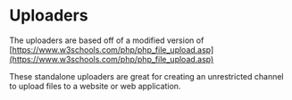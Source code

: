 # Uploaders

The uploaders are based off of a modified version of [https://www.w3schools.com/php/php_file_upload.asp](https://www.w3schools.com/php/php_file_upload.asp)

These standalone uploaders are great for creating an unrestricted channel to upload files to a website or web application.
